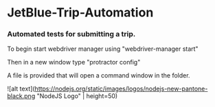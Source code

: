 # JetBlue-Trip-Automation
### Automated tests for submitting a trip.

To begin start webdriver manager using "webdriver-manager start"

Then in a new window type "protractor config"

A file is provided that will open a command window in the folder.


![alt text](https://nodejs.org/static/images/logos/nodejs-new-pantone-black.png "NodeJS Logo" | height=50)
